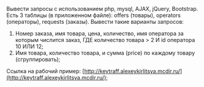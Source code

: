 Вывести запросы с использованием php, mysql, AJAX, jQuery, Bootstrap.
Есть 3 таблицы (в приложенном файле): offers (товары), operators (операторы), requests (заказы).
Вывести такие варианты запросов:
1) Номер заказа, имя товара, цена, количество, имя оператора за которым числится заказ, ГДЕ количество товара > 2 И id оператора 10 ИЛИ 12;
2) Имя товара, количество товара, и сумма (price) по каждому товару (сгруппировать);

Ссылка на рабочий пример: [http://keytraff.alexeykirlitsya.mcdir.ru/](http://keytraff.alexeykirlitsya.mcdir.ru/);